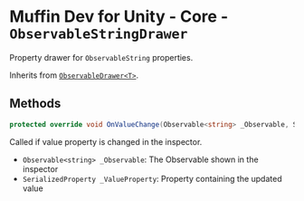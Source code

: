 # Muffin Dev for Unity - Core - `ObservableStringDrawer`

Property drawer for `ObservableString` properties.

Inherits from [`ObservableDrawer<T>`](./observable-drawer.md).

## Methods

```cs
protected override void OnValueChange(Observable<string> _Observable, SerializedProperty _ValueProperty)
```

Called if value property is changed in the inspector.

* `Observable<string> _Observable`: The Observable shown in the inspector
* `SerializedProperty _ValueProperty`: Property containing the updated value